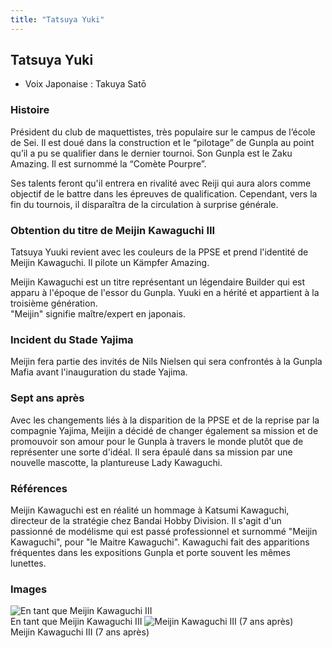 ```yaml
---
title: "Tatsuya Yuki"
---
```


Tatsuya Yuki
------------





* Voix Japonaise : Takuya Satō


### Histoire


Président du club de maquettistes, très populaire sur le campus de l’école de Sei. Il est doué dans la construction et le “pilotage” de Gunpla au point qu’il a pu se qualifier dans le dernier tournoi. Son Gunpla est le Zaku Amazing. Il est surnommé la “Comète Pourpre”.


Ses talents feront qu'il entrera en rivalité avec Reiji qui aura alors comme objectif de le battre dans les épreuves de qualification. Cependant, vers la fin du tournois, il disparaîtra de la circulation à surprise générale. 


### Obtention du titre de Meijin Kawaguchi III


Tatsuya Yuuki revient avec les couleurs de la PPSE et prend l'identité de Meijin Kawaguchi. Il pilote un Kämpfer Amazing.


Meijin Kawaguchi est un titre représentant un légendaire Builder qui est apparu à l'époque de l'essor du Gunpla. Yuuki en a hérité et appartient à la troisième génération.   
"Meijin" signifie maître/expert en japonais.


### Incident du Stade Yajima


Meijin fera partie des invités de Nils Nielsen qui sera confrontés à la Gunpla Mafia avant l'inauguration du stade Yajima. 


### Sept ans après


Avec les changements liés à la disparition de la PPSE et de la reprise par la compagnie Yajima, Meijin a décidé de changer également sa mission et de promouvoir son amour pour le Gunpla à travers le monde plutôt que de représenter une sorte d'idéal. Il sera épaulé dans sa mission par une nouvelle mascotte, la plantureuse Lady Kawaguchi.


### Références





Meijin Kawaguchi est en réalité un hommage à Katsumi Kawaguchi, directeur de la stratégie chez Bandai Hobby Division. Il s'agit d'un passionné de modélisme qui est passé professionnel et surnommé "Meijin Kawaguchi", pour "le Maitre Kawaguchi". Kawaguchi fait des apparitions fréquentes dans les expositions Gunpla et porte souvent les mêmes lunettes.


### Images


![En tant que Meijin Kawaguchi III](/images/stories/saga/gundambf/persos/meijin.png "En tant que Meijin Kawaguchi III")   
En tant que Meijin Kawaguchi III
![Meijin Kawaguchi III (7 ans après)](/images/stories/saga/gundambftry/persos/meijin-kawaguchi.png "Meijin Kawaguchi III (7 ans après)")   
Meijin Kawaguchi III (7 ans après)